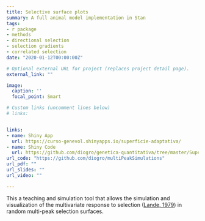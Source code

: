 ```yaml
---
title: Selective surface plots
summary: A full animal model implementation in Stan
tags:
- r package
- methods
- directional selection
- selection gradients
- correlated selection
date: "2020-01-12T00:00:00Z"

# Optional external URL for project (replaces project detail page).
external_link: ""

image:
  caption: ''
  focal_point: Smart

# Custom links (uncomment lines below)
# links:


links:
- name: Shiny App 
  url: https://curso-genevol.shinyapps.io/superficie-adaptativa/
- name: Shiny Code 
  url: https://github.com/diogro/genetica-quantitativa/tree/master/Superficie-Adaptativa
url_code: "https://github.com/diogro/multiPeakSimulations"
url_pdf: ""
url_slides: ""
url_video: ""

---
```


This a teaching and simulation tool that allows the simulation and visualization of the multivariate response to selection ([Lande, 1979](https://www.jstor.org/stable/2407630)) in random multi-peak selection surfaces. 


